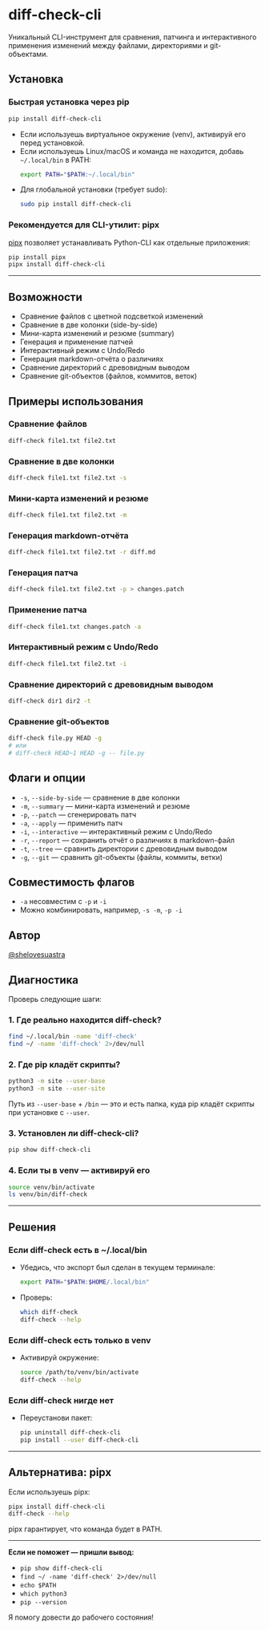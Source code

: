# diff-check-cli

Уникальный CLI-инструмент для сравнения, патчинга и интерактивного применения изменений между файлами, директориями и git-объектами.

## Установка

### Быстрая установка через pip

```bash
pip install diff-check-cli
```

- Если используешь виртуальное окружение (venv), активируй его перед установкой.
- Если используешь Linux/macOS и команда не находится, добавь `~/.local/bin` в PATH:
  ```bash
  export PATH="$PATH:~/.local/bin"
  ```
- Для глобальной установки (требует sudo):
  ```bash
  sudo pip install diff-check-cli
  ```

### Рекомендуется для CLI-утилит: pipx

[pipx](https://pypa.github.io/pipx/) позволяет устанавливать Python-CLI как отдельные приложения:

```bash
pip install pipx
pipx install diff-check-cli
```

---

## Возможности
- Сравнение файлов с цветной подсветкой изменений
- Сравнение в две колонки (side-by-side)
- Мини-карта изменений и резюме (summary)
- Генерация и применение патчей
- Интерактивный режим с Undo/Redo
- Генерация markdown-отчёта о различиях
- Сравнение директорий с древовидным выводом
- Сравнение git-объектов (файлов, коммитов, веток)

## Примеры использования

### Сравнение файлов
```bash
diff-check file1.txt file2.txt
```

### Сравнение в две колонки
```bash
diff-check file1.txt file2.txt -s
```

### Мини-карта изменений и резюме
```bash
diff-check file1.txt file2.txt -m
```

### Генерация markdown-отчёта
```bash
diff-check file1.txt file2.txt -r diff.md
```

### Генерация патча
```bash
diff-check file1.txt file2.txt -p > changes.patch
```

### Применение патча
```bash
diff-check file1.txt changes.patch -a
```

### Интерактивный режим с Undo/Redo
```bash
diff-check file1.txt file2.txt -i
```

### Сравнение директорий с древовидным выводом
```bash
diff-check dir1 dir2 -t
```

### Сравнение git-объектов
```bash
diff-check file.py HEAD -g
# или
# diff-check HEAD~1 HEAD -g -- file.py
```

## Флаги и опции
- `-s`, `--side-by-side` — сравнение в две колонки
- `-m`, `--summary` — мини-карта изменений и резюме
- `-p`, `--patch` — сгенерировать патч
- `-a`, `--apply` — применить патч
- `-i`, `--interactive` — интерактивный режим с Undo/Redo
- `-r`, `--report` — сохранить отчёт о различиях в markdown-файл
- `-t`, `--tree` — сравнить директории с древовидным выводом
- `-g`, `--git` — сравнить git-объекты (файлы, коммиты, ветки)

## Совместимость флагов
- `-a` несовместим с `-p` и `-i`
- Можно комбинировать, например, `-s -m`, `-p -i`

## Автор
[@shelovesuastra](https://github.com/shelovesuastra)

## Диагностика

Проверь следующие шаги:

### 1. Где реально находится diff-check?

```bash
find ~/.local/bin -name 'diff-check'
find ~/ -name 'diff-check' 2>/dev/null
```

### 2. Где pip кладёт скрипты?

```bash
python3 -m site --user-base
python3 -m site --user-site
```
Путь из `--user-base` + `/bin` — это и есть папка, куда pip кладёт скрипты при установке с `--user`.

### 3. Установлен ли diff-check-cli?

```bash
pip show diff-check-cli
```

### 4. Если ты в venv — активируй его

```bash
source venv/bin/activate
ls venv/bin/diff-check
```

---

## Решения

### Если diff-check есть в ~/.local/bin

- Убедись, что экспорт был сделан в текущем терминале:
  ```bash
  export PATH="$PATH:$HOME/.local/bin"
  ```
- Проверь:
  ```bash
  which diff-check
  diff-check --help
  ```

### Если diff-check есть только в venv

- Активируй окружение:
  ```bash
  source /path/to/venv/bin/activate
  diff-check --help
  ```

### Если diff-check нигде нет

- Переустанови пакет:
  ```bash
  pip uninstall diff-check-cli
  pip install --user diff-check-cli
  ```

---

## Альтернатива: pipx

Если используешь pipx:
```bash
pipx install diff-check-cli
diff-check --help
```
pipx гарантирует, что команда будет в PATH.

---

**Если не поможет — пришли вывод:**
- `pip show diff-check-cli`
- `find ~/ -name 'diff-check' 2>/dev/null`
- `echo $PATH`
- `which python3`
- `pip --version`

Я помогу довести до рабочего состояния!
